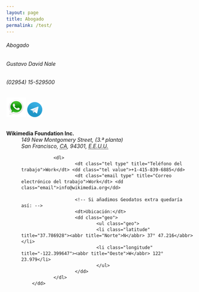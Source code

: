 ```yaml
---  
layout: page
title: Abogado
permalink: /test/
---  
```


###### Abogado  

###### Gustavo David Nale  

###### (02954) 15-529500  

###### [![](/images/whatsapp.png)](https://wa.me/5492954529500/) [![](/images/telegram.png)](https://t.me/gustavo_ok/)  







<dl class="vcard">
        <dt class="fn n org"><strong>Wikimedia Foundation Inc.</strong></dt>
        <dd><address class="adr">
                <span class="street-address">149 New Montgomery Street</span>, (3.ª planta)<br />
                <span class="locality">San Francisco</span>, 
                <abbr class="region" title="California">CA</abbr>, 
                <span class="postal-code">94301</span>, 
                <abbr class="country-name" title="Estados Unidos">E.E.U.U.</abbr></address>

                <dl>
                        <dt class="tel type" title="Teléfono del trabajo">Work</dt> <dd class="tel value">+1-415-839-6885</dd>
                        <dt class="email type" title="Correo electrónico del trabajo">Work</dt> <dd class="email">info@wikimedia.org</dd>

                        <!-- Si añadimos Geodatos extra quedaría así: -->
                        <dt>Ubicación:</dt>
                        <dd class="geo">
                                <ul class="geo">
                                <li class="latitude" title="37.786928"><abbr title="Norte">N</abbr> 37° 47.216</abbr></li>
                                <li class="longitude" title="-122.399647"><abbr title="Oeste">W</abbr> 122° 23.979</li>
                                </ul>
                        </dd>
                </dl>
        </dd>
</dl>
